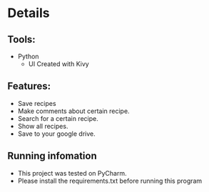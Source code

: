 # Details
## Tools:
* Python
  * UI Created with Kivy
## Features:
* Save recipes
* Make comments about certain recipe.
* Search for a certain recipe. 
* Show all recipes. 
* Save to your
google drive.

## Running infomation
* This project was tested on PyCharm.
* Please install the requirements.txt before running this program
